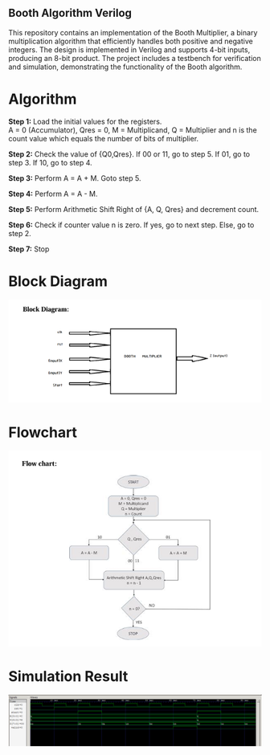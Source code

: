 ## Booth Algorithm Verilog
This repository contains an implementation of the Booth Multiplier, a binary multiplication algorithm that efficiently handles both positive and negative integers. The design is implemented in Verilog and supports 4-bit inputs, producing an 8-bit product. The project includes a testbench for verification and simulation, demonstrating the functionality of the Booth algorithm.

# Algorithm
**Step 1:** Load the initial values for the registers.  
A = 0 (Accumulator), Qres = 0, M = Multiplicand, Q = Multiplier and n is the count value which 
equals the number of bits of multiplier. 
 
**Step 2:** Check the value of {Q0,Qres}. If 00 or 11, go to step 5. If 01, go to step 3. If 10, go to 
step 4. 
 
**Step 3:** Perform A = A + M. Goto step 5.      
   
**Step 4:** Perform A = A - M. 
 
**Step 5:** Perform Arithmetic Shift Right of {A, Q, Qres} and decrement count.  
 
**Step 6:** Check if counter value n is zero. If yes, go to next step. Else, go to step 2. 
 
**Step 7:** Stop 

# Block Diagram
![block_diagram](Block_Diagram.png)

# Flowchart
![flowchart](booth_flowchart.png)

# Simulation Result
![output](output.png)
